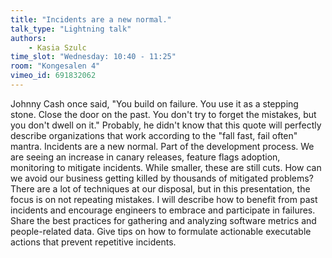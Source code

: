 ```yaml
---
title: "Incidents are a new normal."
talk_type: "Lightning talk"
authors:
    - Kasia Szulc
time_slot: "Wednesday: 10:40 - 11:25"
room: "Kongesalen 4"
vimeo_id: 691832062
---
```

Johnny Cash once said, "You build on failure. You use it as a stepping stone. Close the door on the past. You don't try to forget the mistakes, but you don't dwell on it." Probably, he didn't know that this quote will perfectly describe organizations that work according to the "fall fast, fail often" mantra. Incidents are a new normal. Part of the development process. We are seeing an increase in canary releases, feature flags adoption, monitoring to mitigate incidents. While smaller, these are still cuts. How can we avoid our business getting killed by thousands of mitigated problems? There are a lot of techniques at our disposal, but in this presentation, the focus is on not repeating mistakes. I will describe how to benefit from past incidents and encourage engineers to embrace and participate in failures. Share the best practices for gathering and analyzing software metrics and people-related data. Give tips on how to formulate actionable executable actions that prevent repetitive incidents.
